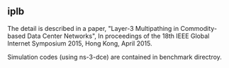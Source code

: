 iplb
----

The detail is described in a paper, "Layer-3 Multipathing in Commodity-based Data Center Networks", In proceedings of the 18th IEEE Global Internet Symposium 2015, Hong Kong, April 2015.

Simulation codes (using ns-3-dce) are contained in benchmark directroy.
